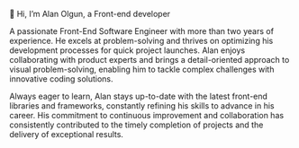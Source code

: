 👋 Hi, I’m Alan Olgun, a Front-end developer

A passionate Front-End Software Engineer with more than two years of experience. He excels at problem-solving and thrives on optimizing his development processes for quick project launches. Alan enjoys collaborating with product experts and brings a detail-oriented approach to visual problem-solving, enabling him to tackle complex challenges with innovative coding solutions.

Always eager to learn, Alan stays up-to-date with the latest front-end libraries and frameworks, constantly refining his skills to advance in his career. His commitment to continuous improvement and collaboration has consistently contributed to the timely completion of projects and the delivery of exceptional results.
